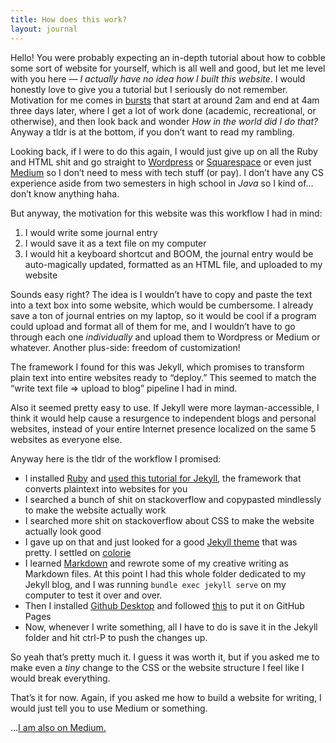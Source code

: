 ```yaml
---
title: How does this work?
layout: journal
---
```


Hello! You were probably expecting an in-depth tutorial about how to cobble some sort of website for yourself, which is all well and good, but let me level with you here — *I actually have no idea how I built this website*. I would honestly love to give you a tutorial but I seriously do not remember. Motivation for me comes in [bursts](https://en.wikipedia.org/wiki/Hypomania) that start at around 2am and end at 4am three days later, where I get a lot of work done (academic, recreational, or otherwise), and then look back and wonder *How in the world did I do that?* Anyway a tldr is at the bottom, if you don’t want to read my rambling.

Looking back, if I were to do this again, I would just give up on all the Ruby and HTML shit and go straight to [Wordpress](https://wordpress.com/) or [Squarespace](https://www.squarespace.com/) or even just [Medium](https://medium.com/) so I don’t need to mess with tech stuff (or pay). I don’t have any CS experience aside from two semesters in high school in _Java_ so I kind of… don’t know anything haha.

But anyway, the motivation for this website was this workflow I had in mind:

1. I would write some journal entry
2. I would save it as a text file on my computer
3. I would hit a keyboard shortcut and BOOM, the journal entry would be auto-magically updated, formatted as an HTML file, and uploaded to my website

Sounds easy right? The idea is I wouldn’t have to copy and paste the text into a text box into some website, which would be cumbersome. I already save a ton of journal entries on my laptop, so it would be cool if a program could upload and format all of them for me, and I wouldn’t have to go through each one _individually_ and upload them to Wordpress or Medium or whatever. Another plus-side: freedom of customization!

The framework I found for this was Jekyll, which promises to transform plain text into entire websites ready to “deploy.” This seemed to match the “write text file => upload to blog” pipeline I had in mind.

Also it seemed pretty easy to use. If Jekyll were more layman-accessible, I think it would help cause a resurgence to independent blogs and personal websites, instead of your entire Internet presence localized on the same 5 websites as everyone else.

Anyway here is the tldr of the workflow I promised:

- I installed [Ruby](https://www.ruby-lang.org/en/documentation/installation/) and [used this tutorial for Jekyll](https://jekyllrb.com/docs/), the framework that converts plaintext into websites for you
- I searched a bunch of shit on stackoverflow and copypasted mindlessly to make the website actually work
- I searched more shit on stackoverflow about CSS to make the website actually look good
- I gave up on that and just looked for a good [Jekyll theme](https://jekyllthemes.io/free) that was pretty. I settled on [colorie](https://github.com/ronv/colorie)
- I learned [Markdown](https://guides.github.com/features/mastering-markdown/) and rewrote some of my creative writing as Markdown files. At this point I had this whole folder dedicated to my Jekyll blog, and I was running `bundle exec jekyll serve` on my computer to test it over and over.
- Then I installed [Github Desktop](https://desktop.github.com/) and followed [this](https://jekyllrb.com/docs/github-pages/) to put it on GitHub Pages
- Now, whenever I write something, all I have to do is save it in the Jekyll folder and hit ctrl-P to push the changes up.

So yeah that’s pretty much it. I guess it was worth it, but if you asked me to make even a _tiny_ change to the CSS or the website structure I feel like I would break everything.

That’s it for now. Again, if you asked me how to build a website for writing, I would just tell you to use Medium or something.

…[I am also on Medium.](https://medium.com/@themichaeldizon)